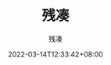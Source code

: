 ---
title:          "残凑"
subtitle:       ""
description:    ""
date:           2022-03-14T12:33:42+08:00
author:         "残凑"
image:          ""
tags:           []
categories:     []
weight:         0
draft:          true
---